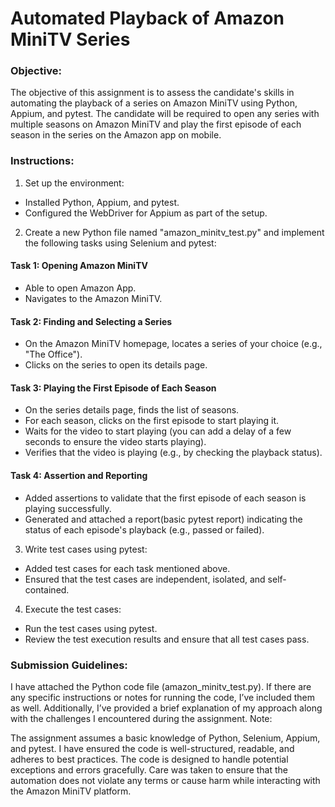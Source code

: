 # Automated Playback of Amazon MiniTV Series
### Objective:
The objective of this assignment is to assess the candidate's skills in automating the playback of
a series on Amazon MiniTV using Python, Appium, and pytest. The candidate will be required to
open any series with multiple seasons on Amazon MiniTV and play the first episode of each
season in the series on the Amazon app on mobile.
### Instructions:
1. Set up the environment:
- Installed Python, Appium, and pytest.
- Configured the WebDriver for Appium as part of the setup.
2. Create a new Python file named "amazon_minitv_test.py" and implement the following tasks
using Selenium and pytest:
#### Task 1: Opening Amazon MiniTV
- Able to open Amazon App.
- Navigates to the Amazon MiniTV.
#### Task 2: Finding and Selecting a Series
- On the Amazon MiniTV homepage, locates a series of your choice (e.g., "The Office").
- Clicks on the series to open its details page.
#### Task 3: Playing the First Episode of Each Season
- On the series details page, finds the list of seasons.
- For each season, clicks on the first episode to start playing it.
- Waits for the video to start playing (you can add a delay of a few seconds to ensure the video
starts playing).
- Verifies that the video is playing (e.g., by checking the playback status).
#### Task 4: Assertion and Reporting
- Added assertions to validate that the first episode of each season is playing successfully.
- Generated and attached a report(basic pytest report) indicating the status of each episode's playback (e.g.,
passed or failed).
3. Write test cases using pytest:
- Added test cases for each task mentioned above.
- Ensured that the test cases are independent, isolated, and self-contained.
4. Execute the test cases:
- Run the test cases using pytest.
- Review the test execution results and ensure that all test cases pass.

### Submission Guidelines:
I have attached the Python code file (amazon_minitv_test.py).
If there are any specific instructions or notes for running the code, I’ve included them as well.
Additionally, I’ve provided a brief explanation of my approach along with the challenges I encountered during the assignment.
Note:

The assignment assumes a basic knowledge of Python, Selenium, Appium, and pytest.
I have ensured the code is well-structured, readable, and adheres to best practices.
The code is designed to handle potential exceptions and errors gracefully.
Care was taken to ensure that the automation does not violate any terms or cause harm while interacting with the Amazon MiniTV platform.
